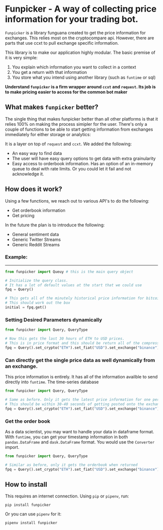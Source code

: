 # Funpicker - A way of collecting price information for your trading bot.
 


`Funpicker` is a library funguana created to get the price information for exchanges. This relies most on the cryptocompare api. However, there are parts that use ccxt to pull exchange specific information.

This library is to make our application highly modular. The basic premise of it is very simple: 

1. You explain which information you want to collect in a context
2. You get a return with that information
3. You store what you intend using another library (such as `funtime` or sql)

**Understand `funpicker` is a firm wrapper around `ccxt` and `request`. Its job is to make pricing easier to access for the common bot maker**


## What makes `funpicker` better?
The single thing that makes funpicker better than all other platforms is that it relies 100% on making the process simipler for the user. There's only a couple of functions to be able to start getting information from exchanges immediately for either storage or analytics:

It is a layer on top of `request` and `ccxt`. We added the following:

* An easy way to find data
* The user will have easy query options to get data with extra grainularity
* Easy access to orderbook information. Has an option of an in-memory queue to deal with rate limits. Or you could let it fail and not acknowledge it.


## How does it work?
Using a few functions, we reach out to various API's to do the following:

* Get orderbook information
* Get pricing

In the future the plan is to introduce the following:

* General sentiment data
* Generic Twitter Streams
* Generic Reddit Streams



### Example:
---
```python
from funpicker import Queuy # this is the main query object

# Initialize the query class. 
# It has a lot of default values at the start that we could use
fpq = Query()

# This gets all of the minutely historical price information for bitcoin.
# This should work out the box
initial = fpq.get()

```


### Setting Desired Parameters dynamically
```python
from funpicker import Query, QueryType

# Now this gets the last 30 hours of ETH to USD prices. 
# This is in price format and this should be return all of the compressed candlebars
fpq = Query().set_crypto("ETH").set_fiat("USD").set_exchange("binance").set_period("hour").set_limit(30).get()
```

### Can directly get the single price data as well dynamically from an exchange. 
This price information is entirely. It has all of the information availble to send directly into `funtime`. The time-series database

```python
from funpicker import Query, QueryType

# Same as before. Only it gets the latest price information for one period of time. 
# This should be within 30-40 seconds of getting posted onto the exchange according to cryptocompare
fpq = Query().set_crypto("ETH").set_fiat("USD").set_exchange("binance").set_period("hour").set_limit(30).get(QueryType.price)
```


### Get the order book

As a data scientist, you may want to handle your data in dataframe format. With `funtime`, you can get your timestamp information in both `pandas.DataFrame` and `dask.DataFrame` format. You would use the `Converter` import. 

```python
from funpicker import Query, QueryType

# Similar as before, only it gets the orderbook when returned
fpq = Query().set_crypto("ETH").set_fiat("USD").set_exchange("binance").get(QueryType.orderbook)
```



## How to install

This requires an internet connection. Using `pip` or `pipenv`, run:


```
pip install funpicker
```

Or you can use `pipenv` for it:

```
pipenv install funpicker
```
